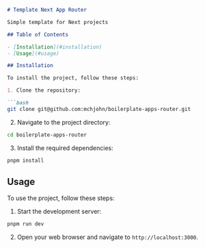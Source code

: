 ```markdown
# Template Next App Router

Simple template for Next projects

## Table of Contents

- [Installation](#installation)
- [Usage](#usage)

## Installation

To install the project, follow these steps:

1. Clone the repository:

```bash
git clone git@github.com:mchjohn/boilerplate-apps-router.git
```

2. Navigate to the project directory:

```bash
cd boilerplate-apps-router
```

3. Install the required dependencies:

```bash
pnpm install
```

## Usage

To use the project, follow these steps:

1. Start the development server:

```bash
pnpm run dev
```

2. Open your web browser and navigate to `http://localhost:3000`.
